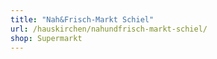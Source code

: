 ```yaml
---
title: "Nah&Frisch-Markt Schiel"
url: /hauskirchen/nahundfrisch-markt-schiel/
shop: Supermarkt
---
```

